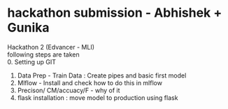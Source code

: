 # hackathon submission - Abhishek + Gunika
Hackathon 2 (Edvancer - MLI)
<br> following steps are taken
<br>0. Setting up GIT 
1. Data Prep - Train Data : Create pipes and basic first model
2. Mlflow - Install and check how to do this in mlflow
3. Precison/ CM/accuacy/F - why of it 
4. flask installation : move model to production using flask

